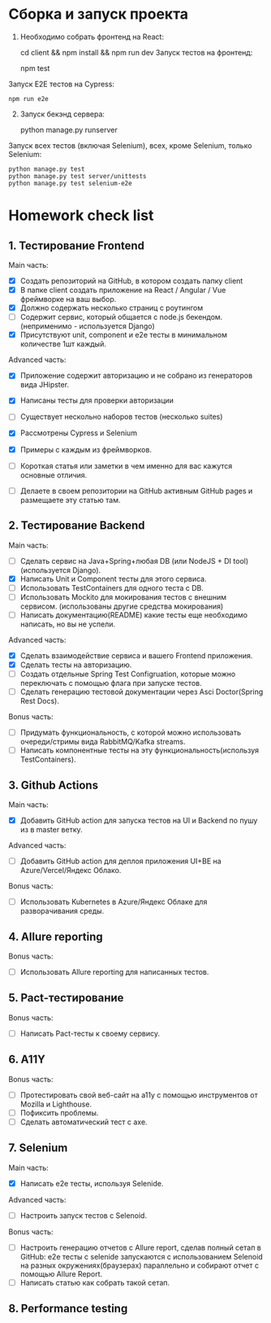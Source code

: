 # Сборка и запуск проекта
1. Необходимо собрать фронтенд на React:


    cd client && npm install && npm run dev
Запуск тестов на фронтенд:

    npm test

Запуск E2E тестов на Cypress:

    npm run e2e
2. Запуск бекэнд сервера:


    python manage.py runserver

Запуск всех тестов (включая Selenium), всех, кроме Selenium, только Selenium:

    python manage.py test
    python manage.py test server/unittests
    python manage.py test selenium-e2e
# Homework check list
## 1. Тестирование Frontend

Main часть:
- [x] Создать репозиторий на GitHub, в котором создать папку client
- [x] В папке client создать приложение на React / Angular / Vue фреймворке на ваш выбор. 
- [x] Должно содержать несколько страниц с роутингом
- [ ] Содержит сервис, который общается с node.js бекендом. (неприменимо - используется Django)
- [x] Присутствуют unit, component и e2e тесты в минимальном количестве 1шт каждый.

Advanced часть:
- [x] Приложение содержит авторизацию и не собрано из генераторов вида JHipster.
- [x] Написаны тесты для проверки авторизации
- [ ] Существует нескольно наборов тестов (несколько suites)

- [x] Рассмотрены Cypress и Selenium
- [x] Примеры с каждым из фреймворков.
- [ ] Короткая статья или заметки в чем именно для вас кажутся основные отличия.
- [ ] Делаете в своем репозитории на GitHub активным GitHub pages и размещаете эту статью там.

## 2. Тестирование Backend
Main часть: 
- [ ] Сделать сервис на Java+Spring+любая DB (или NodeJS + DI tool) (используется Django).
- [x] Написать Unit и Component тесты для этого сервиса. 
- [ ] Использовать TestContainers для одного теста с DB. 
- [ ] Использовать Mockito для мокирования тестов с внешним сервисом. (использованы другие средства мокирования)
- [ ] Написать документацию(README) какие тесты еще необходимо написать, но вы не успели.

Advanced часть:
- [x] Сделать взаимодействие сервиса и вашего Frontend приложения.
- [x] Сделать тесты на авторизацию. 
- [ ] Создать отдельные Spring Test Configruation, которые можно переключать с помощью флага при запуске тестов. 
- [ ] Сделать генерацию тестовой документации через Asci Doctor(Spring Rest Docs).

Bonus часть:

- [ ] Придумать функциональность, с которой можно использовать очереди/стримы вида RabbitMQ/Kafka streams. 
- [ ] Написать компонентные тесты на эту функциональность(используя TestContainers).

## 3. Github Actions
Main часть:
- [x] Добавить GitHub action для запуска тестов на UI и Backend по пушу из в master ветку.

Advanced часть:
- [ ] Добавить GitHub action для деплоя приложения UI+BE на Azure/Vercel/Яндекс Облако.

Bonus часть:
- [ ] Использовать Kubernetes в Azure/Яндекс Облаке для разворачивания среды.

## 4. Allure reporting
Bonus часть: 
- [ ] Использовать Allure reporting для написанных тестов.

## 5. Pact-тестирование
Bonus часть:
- [ ] Написать Pact-тесты к своему сервису.

## 6. A11Y
Bonus часть:

- [ ] Протестировать свой веб-сайт на а11y с помощью инструментов от Mozilla и Lighthouse. 
- [ ] Пофиксить проблемы. 
- [ ] Сделать автоматический тест с axe.

## 7. Selenium
Main часть:
- [x] Написать e2e тесты, используя Selenide.

Advanced часть:
- [ ] Настроить запуск тестов с Selenoid.

Bonus часть:

- [ ] Настроить генерацию отчетов с Allure report, сделав полный сетап в GitHub: e2e тесты с selenide запускаются с использованием Selenoid на разных окружениях(браузерах) параллельно и собирают отчет с помощью Allure Report.
- [ ] Написать статью как собрать такой сетап.

## 8. Performance testing 
